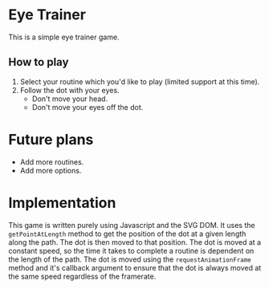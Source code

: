 # Eye Trainer
This is a simple eye trainer game.

## How to play
1. Select your routine which you'd like to play (limited support at this time).
2. Follow the dot with your eyes.
    * Don't move your head.
    * Don't move your eyes off the dot.

# Future plans
* Add more routines.
* Add more options.

# Implementation
This game is written purely using Javascript and the SVG DOM. It uses the `getPointAtLength` method to get the position of the dot at a given length along the path. The dot is then moved to that position. The dot is moved at a constant speed, so the time it takes to complete a routine is dependent on the length of the path. The dot is moved using the `requestAnimationFrame` method and it's callback argument to ensure that the dot is always moved at the same speed regardless of the framerate.
